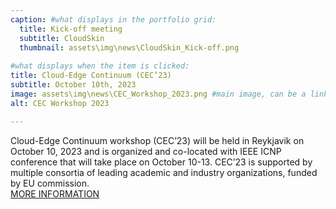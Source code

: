 ```yaml
---
caption: #what displays in the portfolio grid:
  title: Kick-off meeting
  subtitle: CloudSkin
  thumbnail: assets\img\news\CloudSkin_Kick-off.png
  
#what displays when the item is clicked:
title: Cloud-Edge Continuum (CEC’23)
subtitle: October 10th, 2023
image: assets\img\news\CEC_Workshop_2023.png #main image, can be a link or a file in assets/img/portfolio
alt: CEC Workshop 2023

---
```

Cloud-Edge Continuum workshop (CEC’23) will be held in Reykjavik on October 10, 2023 and is organized and co-located with IEEE ICNP conference that will take place on October 10-13. CEC’23 is supported by multiple consortia of leading academic and industry organizations, funded by EU commission. <br/>
<a href="https://cec23.github.io/" target="_blank">MORE INFORMATION</a>




